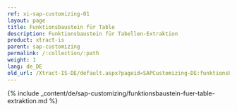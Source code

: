 ```yaml
---
ref: xi-sap-customizing-01
layout: page
title: Funktionsbaustein für Table
description: Funktionsbaustein für Tabellen-Extraktion
product: xtract-is
parent: sap-customizing
permalink: /:collection/:path
weight: 1
lang: de_DE
old_url: /Xtract-IS-DE/default.aspx?pageid=SAPCustomizing-DE:funktionsbaustein-fuer-table-komprimierung	
---
```

{% include _content/de/sap-customizing/funktionsbaustein-fuer-table-extraktion.md  %}